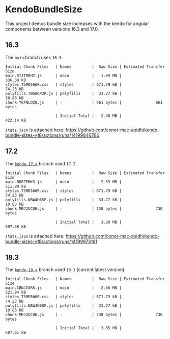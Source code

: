 # KendoBundleSize

This project demos bundle size increases with the kendo for angular components between versions 16.3 and 17.0.

## 16.3

The `main` branch uses `16.3`:

```
Initial Chunk Files   | Names         |  Raw Size | Estimated Transfer Size
main.RIJTRRH7.js      | main          |   1.69 MB |               336.38 kB
styles.T5MD566R.css   | styles        | 671.79 kB |                74.23 kB
polyfills.TWGW6P2R.js | polyfills     |  33.27 kB |                10.88 kB
chunk-YGFNLDZQ.js     | -             | 661 bytes |               661 bytes

                      | Initial Total |   2.38 MB |               422.14 kB
```

`stats.json` is attached here: https://github.com/conor-mac-aoidh/kendo-bundle-sizes-v18/actions/runs/14199846786

## 17.2

The [`kendo-17.x`](https://github.com/conor-mac-aoidh/kendo-bundle-sizes-v18/tree/kendo-17.x) branch used `17.2`:

```
Initial Chunk Files   | Names         |  Raw Size | Estimated Transfer Size
main.BDPEPMKS.js      | main          |   2.59 MB |               511.80 kB
styles.T5MD566R.css   | styles        | 671.79 kB |                74.23 kB
polyfills.NBW4H6SF.js | polyfills     |  33.27 kB |                10.83 kB
chunk-MRJ2UCUH.js     | -             | 730 bytes |               730 bytes

                      | Initial Total |   3.28 MB |               597.58 kB
```

`stats.json` is attached here: https://github.com/conor-mac-aoidh/kendo-bundle-sizes-v18/actions/runs/14199973161

## 18.3

The [`kendo-18.x`](https://github.com/conor-mac-aoidh/kendo-bundle-sizes-v18/tree/kendo-18.x) branch used `18.3` (current latest version):

```
Initial Chunk Files   | Names         |  Raw Size | Estimated Transfer Size
main.IBNJC6RS.js      | main          |   2.66 MB |               521.84 kB
styles.T5MD566R.css   | styles        | 671.79 kB |                74.23 kB
polyfills.NBW4H6SF.js | polyfills     |  33.27 kB |                10.83 kB
chunk-MRJ2UCUH.js     | -             | 730 bytes |               730 bytes

                      | Initial Total |   3.35 MB |               607.61 kB
```
